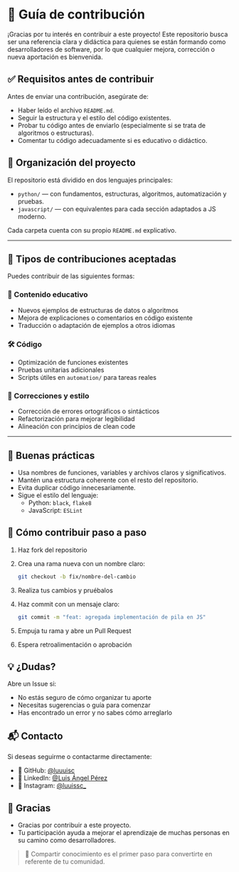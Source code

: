 # 🤝 Guía de contribución

¡Gracias por tu interés en contribuir a este proyecto! Este repositorio busca ser una referencia clara y didáctica para quienes se están formando como desarrolladores de software, por lo que cualquier mejora, corrección o nueva aportación es bienvenida.

## ✅ Requisitos antes de contribuir

Antes de enviar una contribución, asegúrate de:

- Haber leído el archivo `README.md`.
- Seguir la estructura y el estilo del código existentes.
- Probar tu código antes de enviarlo (especialmente si se trata de algoritmos o estructuras).
- Comentar tu código adecuadamente si es educativo o didáctico.

## 📁 Organización del proyecto

El repositorio está dividido en dos lenguajes principales:

- `python/` — con fundamentos, estructuras, algoritmos, automatización y pruebas.
- `javascript/` — con equivalentes para cada sección adaptados a JS moderno.

Cada carpeta cuenta con su propio `README.md` explicativo.

---

## 🧠 Tipos de contribuciones aceptadas

Puedes contribuir de las siguientes formas:

### 📘 Contenido educativo
- Nuevos ejemplos de estructuras de datos o algoritmos
- Mejora de explicaciones o comentarios en código existente
- Traducción o adaptación de ejemplos a otros idiomas

### 🛠️ Código
- Optimización de funciones existentes
- Pruebas unitarias adicionales
- Scripts útiles en `automation/` para tareas reales

### 💬 Correcciones y estilo
- Corrección de errores ortográficos o sintácticos
- Refactorización para mejorar legibilidad
- Alineación con principios de clean code

---

## 🧪 Buenas prácticas

- Usa nombres de funciones, variables y archivos claros y significativos.
- Mantén una estructura coherente con el resto del repositorio.
- Evita duplicar código innecesariamente.
- Sigue el estilo del lenguaje:
  - Python: `black`, `flake8`
  - JavaScript: `ESLint`


## 📝 Cómo contribuir paso a paso

1. Haz fork del repositorio
2. Crea una rama nueva con un nombre claro:
   ```bash
   git checkout -b fix/nombre-del-cambio
   ```

3. Realiza tus cambios y pruébalos
3. Haz commit con un mensaje claro:

    ```bash
    git commit -m "feat: agregada implementación de pila en JS"
    ```

5. Empuja tu rama y abre un Pull Request
6. Espera retroalimentación o aprobación


## 💡 ¿Dudas?

Abre un Issue si:
- No estás seguro de cómo organizar tu aporte
- Necesitas sugerencias o guía para comenzar
- Has encontrado un error y no sabes cómo arreglarlo

## 📬 Contacto

Si deseas seguirme o contactarme directamente:
- 🐙 GitHub: [@luuuisc](https://github.com/luuuisc)
- 💼 LinkedIn: [@Luis Ángel Pérez](https://www.linkedin.com/in/luis-%C3%A1ngel-p%C3%A9rez-castro-1a0571247/)
- 📸 Instagram: [@luuissc_](https://www.instagram.com/luuissc_/)

## 🙌 Gracias

- Gracias por contribuir a este proyecto. 
- Tu participación ayuda a mejorar el aprendizaje de muchas personas en su camino como desarrolladores.

> 🚀 Compartir conocimiento es el primer paso para convertirte en referente de tu comunidad.

